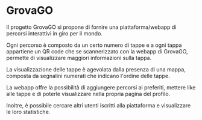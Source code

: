 # GrovaGO

Il progetto GrovaGO si propone di fornire una piattaforma/webapp di percorsi interattivi in giro per il mondo.

Ogni percorso è composto da un certo numero di tappe e a ogni tappa appartiene un QR code che se scannerizzato con la webapp di GrovaGO, permette di visualizzare maggiori informazioni sulla tappa.

La visualizzazione delle tappe è agevolata dalla presenza di una mappa, composta da segnalini numerati che indicano l'ordine delle tappe.

La webapp offre la possibilità di aggiungere percorsi ai preferiti, mettere like alle tappe e di poterle visualizzare nella propria pagina del profilo.

Inoltre, è possibile cercare altri utenti iscritti alla piattaforma e visualizzare le loro statistiche.
